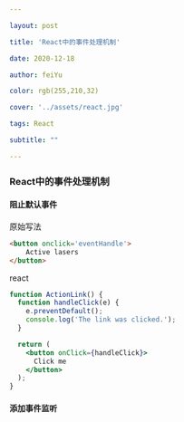 ```yaml
---

layout: post

title: 'React中的事件处理机制'

date: 2020-12-18

author: feiYu

color: rgb(255,210,32)

cover: '../assets/react.jpg'

tags: React

subtitle: ""

---
```


### React中的事件处理机制

#### 阻止默认事件

原始写法

```html
<button onclick='eventHandle'>
    Active lasers
</button>
```

react

```jsx
function ActionLink() {
  function handleClick(e) {
    e.preventDefault();
    console.log('The link was clicked.');
  }

  return (
    <button onClick={handleClick}>
      Click me
    </button>
  );
}
```

#### 添加事件监听

